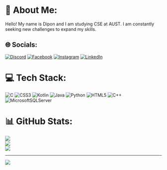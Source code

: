 # 💫 About Me:
Hello! My name is Dipon and I am studying CSE at AUST. I am constantly seeking new challenges to expand my skills.


## 🌐 Socials:
[![Discord](https://img.shields.io/badge/Discord-%237289DA.svg?logo=discord&logoColor=white)](https://discord.gg/bLUZIFY#5257) [![Facebook](https://img.shields.io/badge/Facebook-%231877F2.svg?logo=Facebook&logoColor=white)]([https://www.facebook.com/https://www.facebook.com/dipondas1132](https://www.facebook.com/profile.php?id=100029249808938)) [![Instagram](https://img.shields.io/badge/Instagram-%23E4405F.svg?logo=Instagram&logoColor=white)](https://instagram.com/dipon.__) [![LinkedIn](https://img.shields.io/badge/LinkedIn-%230077B5.svg?logo=linkedin&logoColor=white)](https://linkedin.com/in/https://www.linkedin.com/in/dipon-das-2332b9239/) 

# 💻 Tech Stack:
![C](https://img.shields.io/badge/c-%2300599C.svg?style=for-the-badge&logo=c&logoColor=white) ![CSS3](https://img.shields.io/badge/css3-%231572B6.svg?style=for-the-badge&logo=css3&logoColor=white) ![Kotlin](https://img.shields.io/badge/kotlin-%230095D5.svg?style=for-the-badge&logo=kotlin&logoColor=white) ![Java](https://img.shields.io/badge/java-%23ED8B00.svg?style=for-the-badge&logo=java&logoColor=white) ![Python](https://img.shields.io/badge/python-3670A0?style=for-the-badge&logo=python&logoColor=ffdd54) ![HTML5](https://img.shields.io/badge/html5-%23E34F26.svg?style=for-the-badge&logo=html5&logoColor=white) ![C++](https://img.shields.io/badge/c++-%2300599C.svg?style=for-the-badge&logo=c%2B%2B&logoColor=white) ![MicrosoftSQLServer](https://img.shields.io/badge/Microsoft%20SQL%20Sever-CC2927?style=for-the-badge&logo=microsoft%20sql%20server&logoColor=white)
# 📊 GitHub Stats:
![](https://github-readme-stats.vercel.app/api?username=DIPON11&theme=dark&hide_border=false&include_all_commits=false&count_private=false)<br/>
![](https://github-readme-streak-stats.herokuapp.com/?user=DIPON11&theme=dark&hide_border=false)<br/>
![](https://github-readme-stats.vercel.app/api/top-langs/?username=DIPON11&theme=dark&hide_border=false&include_all_commits=false&count_private=false&layout=compact)

---
[![](https://visitcount.itsvg.in/api?id=DIPON11&icon=0&color=0)](https://visitcount.itsvg.in)

<!-- Proudly created with GPRM ( https://gprm.itsvg.in ) -->
